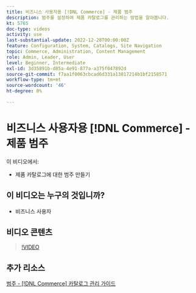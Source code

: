 ```yaml
---
title: 비즈니스 사용자용 [!DNL Commerce] - 제품 범주
description: 범주를 설정하여 제품 카탈로그를 관리하는 방법을 알아봅니다.
kt: 5765
doc-type: videos
activity: use
last-substantial-update: 2022-12-28T00:00:00Z
feature: Configuration, System, Catalogs, Site Navigation
topic: Commerce, Administration, Content Management
role: Admin, Leader, User
level: Beginner, Intermediate
exl-id: 3d35891b-d85a-4e91-877a-a375f047892d
source-git-commit: f7aa1f0063cbcad6d331a13817214b1bf2158571
workflow-type: tm+mt
source-wordcount: '46'
ht-degree: 0%

---
```


# 비즈니스 사용자용 [!DNL Commerce] - 제품 범주

이 비디오에서:

- 제품 카탈로그에 대한 범주 만들기

## 이 비디오는 누구의 것입니까?

- 비즈니스 사용자

## 비디오 콘텐츠

>[!VIDEO](https://video.tv.adobe.com/v/330029?quality=12&learn=on&captions=kor)

## 추가 리소스

[범주 - [!DNL Commerce] 카탈로그 관리 가이드](https://experienceleague.adobe.com/docs/commerce-admin/catalog/categories/categories.html?lang=ko)
